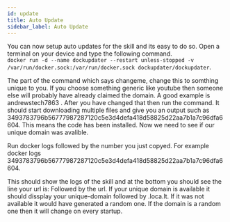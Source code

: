 ```yaml
---
id: update
title: Auto Update
sidebar_label: Auto Update
---
```


You can now setup auto updates for the skill and its easy to do so. Open a terminal on your device and type the following command.  
``` docker run -d --name dockupdater --restart unless-stopped -v /var/run/docker.sock:/var/run/docker.sock dockupdater/dockupdater ```.

The part of the command which says changeme, change this to somthing unique to you. If you choose something generic like youtube then someone else will probably have already claimed the domain. A good example is andrewstech7863 . After you have changed that then run the command. It should start downloading multiple files and give you an output such as 3493783796b56777987287120c5e3d4defa418d58825d22aa7b1a7c96dfa6604. This means the code has been installed. Now we need to see if our unique domain was avalible.

Run docker logs followed by the number you just copyed. For example docker logs 3493783796b56777987287120c5e3d4defa418d58825d22aa7b1a7c96dfa6604.

This should show the logs of the skill and at the bottom you should see the line your url is: Followed by the url. If your unique domain is available it should dissplay your unique-domain followed by .loca.lt. If it was not available it would have generated a random one. If the domain is a random one then it will change on every startup.
